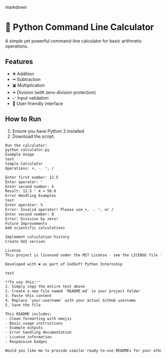 markdown
# 🧮 Python Command Line Calculator
A simple yet powerful command-line calculator for basic arithmetic operations.

## Features
- ➕ Addition
- ➖ Subtraction
- ✖️ Multiplication
- ➗ Division (with zero-division protection)
- ✅ Input validation
- 📱 User-friendly interface

## How to Run
1. Ensure you have Python 3 installed
2. Download the script:
```bash
Run the calculator:
python calculator.py
Example Usage
text
Simple Calculator
Operations: +, -, *, /

Enter first number: 12.5
Enter operator: *
Enter second number: 4
Result: 12.5 * 4 = 50.0
Error Handling Examples
text
Enter operator: %
Error: Invalid operator! Please use +, -, *, or /
Enter second number: 0
Error: Division by zero!
Future Improvements
Add scientific calculations

Implement calculation history
Create GUI version

License
This project is licensed under the MIT License - see the LICENSE file for details.

Developed with ❤️ as part of CodSoft Python Internship

text

**To use this:**
1. Simply copy the entire text above
2. Create a new file named `README.md` in your project folder
3. Paste this content
4. Replace `your-username` with your actual GitHub username
5. Save the file

This README includes:
- Clean formatting with emojis
- Basic usage instructions
- Example outputs
- Error handling documentation
- License information
- Responsive badges

Would you like me to provide similar ready-to-use READMEs for your other projects? 😊
